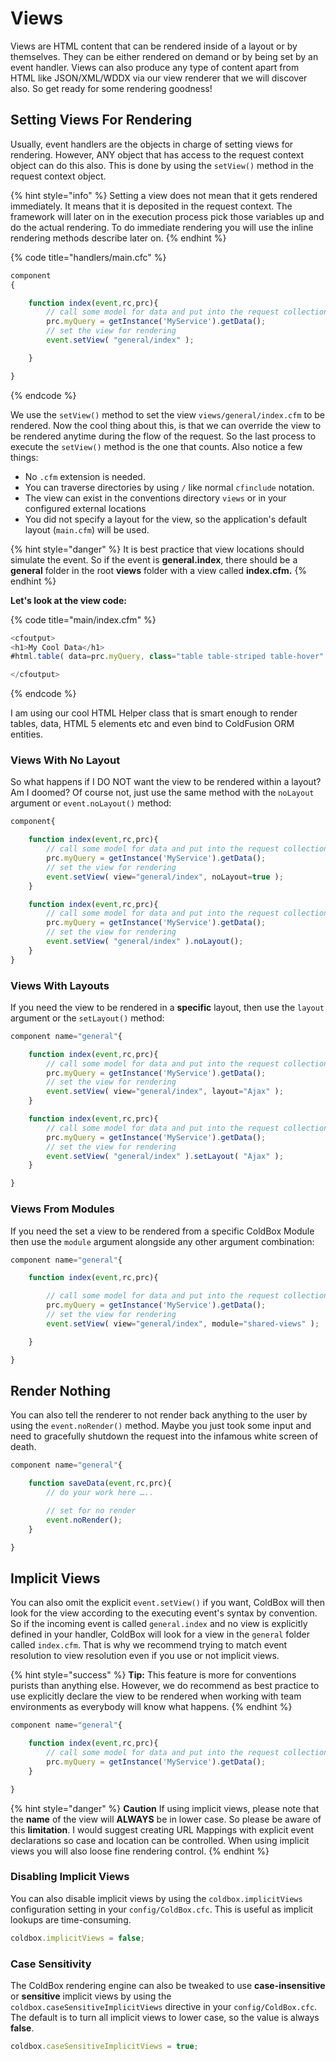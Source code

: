 # Views

Views are HTML content that can be rendered inside of a layout or by themselves. They can be either rendered on demand or by being set by an event handler. Views can also produce any type of content apart from HTML like JSON/XML/WDDX via our view renderer that we will discover also. So get ready for some rendering goodness!

## Setting Views For Rendering

Usually, event handlers are the objects in charge of setting views for rendering. However, ANY object that has access to the request context object can do this also. This is done by using the `setView()` method in the request context object.

{% hint style="info" %}
Setting a view does not mean that it gets rendered immediately. It means that it is deposited in the request context. The framework will later on in the execution process pick those variables up and do the actual rendering. To do immediate rendering you will use the inline rendering methods describe later on.
{% endhint %}

{% code title="handlers/main.cfc" %}
```javascript
component
{

    function index(event,rc,prc){
        // call some model for data and put into the request collection
        prc.myQuery = getInstance('MyService').getData();
        // set the view for rendering
        event.setView( "general/index" );

    }

}
```
{% endcode %}

We use the `setView()` method to set the view `views/general/index.cfm` to be rendered. Now the cool thing about this, is that we can override the view to be rendered anytime during the flow of the request. So the last process to execute the `setView()` method is the one that counts. Also notice a few things:

* No `.cfm` extension is needed.
* You can traverse directories by using `/` like normal `cfinclude` notation.
* The view can exist in the conventions directory `views` or in your configured external locations
* You did not specify a layout for the view, so the application's default layout \(`main.cfm`\) will be used.

{% hint style="danger" %}
It is best practice that view locations should simulate the event. So if the event is **general.index**, there should be a **general** folder in the root **views** folder with a view called **index.cfm.**
{% endhint %}

**Let's look at the view code:**

{% code title="main/index.cfm" %}
```javascript
<cfoutput>
<h1>My Cool Data</h1>
#html.table( data=prc.myQuery, class="table table-striped table-hover" )#

</cfoutput>
```
{% endcode %}

I am using our cool HTML Helper class that is smart enough to render tables, data, HTML 5 elements etc and even bind to ColdFusion ORM entities.

### Views With No Layout

So what happens if I DO NOT want the view to be rendered within a layout? Am I doomed? Of course not, just use the same method with the `noLayout` argument or `event.noLayout()` method:

```javascript
component{

    function index(event,rc,prc){
        // call some model for data and put into the request collection
        prc.myQuery = getInstance('MyService').getData();
        // set the view for rendering
        event.setView( view="general/index", noLayout=true );
    }

    function index(event,rc,prc){
        // call some model for data and put into the request collection
        prc.myQuery = getInstance('MyService').getData();
        // set the view for rendering
        event.setView( "general/index" ).noLayout();
    }
}
```

### Views With Layouts

If you need the view to be rendered in a **specific** layout, then use the `layout` argument or the `setLayout()` method:

```javascript
component name="general"{

    function index(event,rc,prc){
        // call some model for data and put into the request collection
        prc.myQuery = getInstance('MyService').getData();
        // set the view for rendering
        event.setView( view="general/index", layout="Ajax" );
    }

    function index(event,rc,prc){
        // call some model for data and put into the request collection
        prc.myQuery = getInstance('MyService').getData();
        // set the view for rendering
        event.setView( "general/index" ).setLayout( "Ajax" );
    }

}
```

### Views From Modules

If you need the set a view to be rendered from a specific ColdBox Module then use the `module` argument alongside any other argument combination:

```javascript
component name="general"{

    function index(event,rc,prc){

        // call some model for data and put into the request collection
        prc.myQuery = getInstance('MyService').getData();
        // set the view for rendering
        event.setView( view="general/index", module="shared-views" );

    }

}
```

## Render Nothing

You can also tell the renderer to not render back anything to the user by using the `event.noRender()` method. Maybe you just took some input and need to gracefully shutdown the request into the infamous white screen of death.

```javascript
component name="general"{

    function saveData(event,rc,prc){
        // do your work here …..

        // set for no render
        event.noRender();
    }

}
```

## Implicit Views

You can also omit the explicit `event.setView()` if you want, ColdBox will then look for the view according to the executing event's syntax by convention. So if the incoming event is called `general.index` and no view is explicitly defined in your handler, ColdBox will look for a view in the `general` folder called `index.cfm`. That is why we recommend trying to match event resolution to view resolution even if you use or not implicit views.

{% hint style="success" %}
**Tip:** This feature is more for conventions purists than anything else. However, we do recommend as best practice to use explicitly declare the view to be rendered when working with team environments as everybody will know what happens.
{% endhint %}

```javascript
component name="general"{

    function index(event,rc,prc){
        // call some model for data and put into the request collection
        prc.myQuery = getInstance('MyService').getData();    
    }

}
```

{% hint style="danger" %}
**Caution** If using implicit views, please note that the **name** of the view will **ALWAYS** be in lower case. So please be aware of this **limitation**. I would suggest creating URL Mappings with explicit event declarations so case and location can be controlled. When using implicit views you will also loose fine rendering control.
{% endhint %}

### Disabling Implicit Views

You can also disable implicit views by using the `coldbox.implicitViews` configuration setting in your `config/ColdBox.cfc`. This is useful as implicit lookups are time-consuming.

```javascript
coldbox.implicitViews = false;
```

### Case Sensitivity

The ColdBox rendering engine can also be tweaked to use **case-insensitive** or **sensitive** implicit views by using the `coldbox.caseSensitiveImplicitViews` directive in your `config/ColdBox.cfc`. The default is to turn all implicit views to lower case, so the value is always **false**.

```javascript
coldbox.caseSensitiveImplicitViews = true;
```

